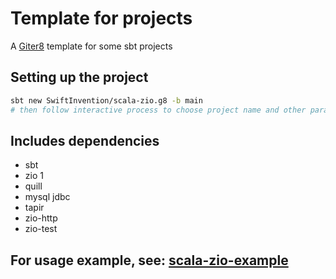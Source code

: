 # Template for projects

A [Giter8][g8] template for some sbt projects

## Setting up the project

```sh
sbt new SwiftInvention/scala-zio.g8 -b main
# then follow interactive process to choose project name and other parameters
```

## Includes dependencies

- sbt
- zio 1
- quill
- mysql jdbc
- tapir
- zio-http
- zio-test

## For usage example, see: [scala-zio-example](https://github.com/SwiftInvention/scala-zio-example)

[g8]: http://www.foundweekends.org/giter8/
